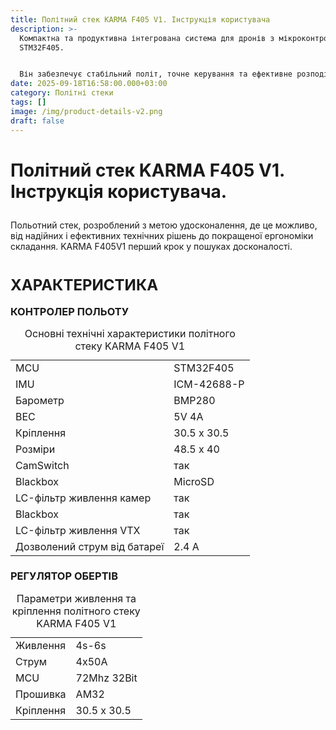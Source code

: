 ```yaml
---
title: Політний стек KARMA F405 V1. Інструкція користувача
description: >-
  Компактна та продуктивна інтегрована система для дронів з мікроконтролером
  STM32F405.


  Він забезпечує стабільний політ, точне керування та ефективне розподілення потужності до моторів.
date: 2025-09-18T16:58:00.000+03:00
category: Політні стеки
tags: []
image: /img/product-details-v2.png
draft: false
---
```

<h1 class="font-[Unbounded] text-[clamp(24px,4vw,48px)] style="font-size:36px; line-height:30px;">Політний стек KARMA F405 V1. Інструкція користувача.</h1>
<p class="text-[15px] md:text-[16px] font-[Montserrat]" style="padding-top:10px; padding-bottom:10px;">Польотний стек, розроблений з метою удосконалення,
де це можливо, від надійних і ефективних технічних
рішень до покращеної ергономіки складання.
KARMA F405V1 перший крок у пошуках досконалості.
</p>
<h2 class="font-[Unbounded] text-[clamp(24px,4vw,48px)] font-medium text-black text-center mb-[25px] uppercase"  style="font-size:24px; line-height:20px;">ХАРАКТЕРИСТИКА</h2>
<h3 class="font-[Montserrat] text-[18px] md:text-[16px] lg:text-[18px] font-semibold text-[#404040] text-center mb-4 lg:mb-6"  style="fony-size:18px; line-height:18px; font-weight:bold;">КОНТРОЛЕР ПОЛЬОТУ</h3>
<table class="w-full h-[588px] border-separate border-spacing-0 border border-black rounded-[5px] overflow-hidden" role="table" aria-label="Технічні характеристики KARMA F405 V1 - основні параметри"><caption class="sr-only">Основні технічні характеристики політного стеку KARMA F405 V1</caption><tbody><tr><td class="font-[Inter] text-[20px] font-medium text-[#020303] h-[51px] px-[19px] lg:px-[34px] border-r border-black border-b border-black">MCU</td><td class="font-[Montserrat] text-[20px] text-[#020303] h-[51px] px-[19px] lg:px-[34px] border-b border-black">STM32F405</td></tr><tr><td class="font-[Inter] text-[20px] font-medium text-[#020303] h-[51px] px-[19px] lg:px-[34px] border-r border-black border-b border-black w-[clamp(200px,20vw,255px)]">IMU</td><td class="font-[Montserrat] text-[20px] text-[#020303] h-[51px] px-[19px] lg:px-[34px] w-[clamp(200px,20vw,255px)] border-b border-black">ICM-42688-P</td></tr><tr><td class="font-[Inter] text-[20px] font-medium text-[#020303] h-[51px] px-[19px] lg:px-[34px] border-r border-black border-b border-black w-[clamp(200px,20vw,255px)]">Барометр</td><td class="font-[Montserrat] text-[20px] text-[#020303] h-[51px] px-[19px] lg:px-[34px] w-[clamp(200px,20vw,255px)] border-b border-black">BMP280</td></tr><tr><td class="font-[Inter] text-[20px] font-medium text-[#020303] h-[51px] px-[19px] lg:px-[34px] border-r border-black border-b border-black w-[clamp(200px,20vw,255px)]">BEC </td><td class="font-[Montserrat] text-[20px] text-[#020303] h-[51px] px-[19px] lg:px-[34px] w-[clamp(200px,20vw,255px)] border-b border-black">5V 4A</td></tr><tr><td class="font-[Inter] text-[20px] font-medium text-[#020303] h-[51px] px-[19px] lg:px-[34px] border-r border-black border-b border-black w-[clamp(200px,20vw,255px)]">Кріплення</td><td class="font-[Montserrat] text-[20px] text-[#020303] h-[51px] px-[19px] lg:px-[34px] w-[clamp(200px,20vw,255px)] border-b border-black">30.5 х 30.5</td></tr><tr><td class="font-[Inter] text-[20px] font-medium text-[#020303] h-[51px] px-[19px] lg:px-[34px] border-r border-black border-b border-black w-[clamp(200px,20vw,255px)]">Розміри</td><td class="font-[Montserrat] text-[20px] text-[#020303] h-[51px] px-[19px] lg:px-[34px] w-[clamp(200px,20vw,255px)] border-b border-black">48.5 х 40</td></tr><tr><td class="font-[Inter] text-[20px] font-medium text-[#020303] h-[51px] px-[34px] border-r border-black border-b border-black w-[clamp(200px,20vw,255px)]">CamSwitch</td><td class="font-[Montserrat] text-[20px] text-[#020303] h-[51px] px-[19px] lg:px-[34px] w-[clamp(200px,20vw,255px)] border-b border-black">так</td></tr><tr><td class="font-[Inter] text-[20px] font-medium text-[#020303] h-[51px] px-[19px] lg:px-[34px] border-r border-black border-b border-black w-[clamp(200px,20vw,255px)]">Blackbox</td><td class="font-[Montserrat] text-[20px] text-[#020303] h-[51px] px-[19px] lg:px-[34px] w-[clamp(200px,20vw,255px)] border-b border-black">MicroSD</td></tr>
<tr><td class="font-[Inter] text-[20px] font-medium text-[#020303] h-[51px] px-[34px] border-r border-black border-b border-black w-[clamp(200px,20vw,255px)]">LC-фільтр
живлення камер</td><td class="font-[Montserrat] text-[20px] text-[#020303] h-[51px] px-[19px] lg:px-[34px] w-[clamp(200px,20vw,255px)] border-b border-black">так</td></tr><tr><td class="font-[Inter] text-[20px] font-medium text-[#020303] h-[51px] px-[19px] lg:px-[34px] border-r border-black border-b border-black w-[clamp(200px,20vw,255px)]">Blackbox</td><td class="font-[Montserrat] text-[20px] text-[#020303] h-[51px] px-[19px] lg:px-[34px] w-[clamp(200px,20vw,255px)] border-b border-black">так</td></tr>
<tr><td class="font-[Inter] text-[20px] font-medium text-[#020303] h-[51px] px-[34px] border-r border-black border-b border-black w-[clamp(200px,20vw,255px)]">LC-фільтр
живлення VTX</td><td class="font-[Montserrat] text-[20px] text-[#020303] h-[51px] px-[19px] lg:px-[34px] w-[clamp(200px,20vw,255px)] border-b border-black">так</td></tr>
<tr><td class="font-[Montserrat] text-[20px] font-medium text-[#020303] h-[51px] px-[19px] lg:px-[34px] border-r border-black w-[clamp(200px,20vw,255px)]">Дозволений струм від батареї</td><td class="font-[Montserrat] text-[20px] text-[#020303] h-[51px] px-[19px] lg:px-[34px] w-[clamp(200px,20vw,255px)]">2.4 A</td></tr></tbody></table>
<h3 class="font-[Montserrat] text-[18px] md:text-[16px] lg:text-[18px] font-semibold text-[#404040] text-center mb-4 lg:mb-6"  style="fony-size:18px; line-height:18px; font-weight:bold;">РЕГУЛЯТОР ОБЕРТІВ</h3>
<table class="max-w-\[500px] md:max-w-\[410px] w-full border-separate border-spacing-0 border border-black rounded-\[5px] overflow-hidden" role="table" aria-label="Технічні характеристики KARMA F405 V1 - живлення та кріплення"><caption class="sr-only">Параметри живлення та кріплення політного стеку KARMA F405 V1</caption><tbody><tr><td class="font-[Unbounded] text-[16px] text-[#020303] h-[44px] pl-[30px] py-[8px] border-r border-black border-b border-black w-[clamp(120px,35vw,175px)] text-start md:text-center">Живлення</td><td class="font-[Montserrat] text-[16px] text-[#020303] h-[44px] pl-[30px] py-[8px] border-b border-black w-[clamp(120px,35vw,175px)] text-start md:text-center">4s-6s</td></tr><tr><td class="font-[Unbounded] text-[16px] text-[#020303] h-[44px] pl-[30px] py-[8px] border-r border-black border-b border-black w-[clamp(120px,35vw,175px)] text-start md:text-center">Струм</td><td class="font-[Montserrat] text-[16px] text-[#020303] h-[44px] pl-[30px] py-[8px] border-b border-black w-[clamp(120px,35vw,175px)] text-start md:text-center">4x50A</td></tr><tr><td class="font-[Unbounded] text-[16px] text-[#020303] h-[44px] pl-[30px] py-[8px] border-r border-black border-b border-black w-[clamp(120px,35vw,175px)] text-start md:text-center">MCU</td><td class="font-[Montserrat] text-[16px] text-[#020303] h-[44px] pl-[30px] py-[8px] border-b border-black w-[clamp(120px,35vw,175px)] text-start md:text-center">72Mhz 32Bit</td></tr><tr><td class="font-[Unbounded] text-[16px] text-[#020303] h-[44px] pl-[30px] py-[8px] border-r border-black border-b border-black w-[clamp(120px,35vw,175px)] text-start md:text-center">Прошивка</td><td class="font-[Montserrat] text-[16px] text-[#020303] h-[44px] pl-[30px] py-[8px] border-b border-black w-[clamp(120px,35vw,175px)] text-start md:text-center">AM32</td></tr><tr><td class="font-[Unbounded] text-[16px] text-[#020303] h-[44px] pl-[30px] py-[8px] border-r border-black w-[clamp(120px,35vw,175px)] text-start md:text-center">Кріплення</td><td class="font-[Montserrat] text-[16px] text-[#020303] h-[44px] pl-[30px] py-[8px] w-[clamp(120px,35vw,175px)] text-start md:text-center">30.5 x 30.5</td></tr></tbody></table>
